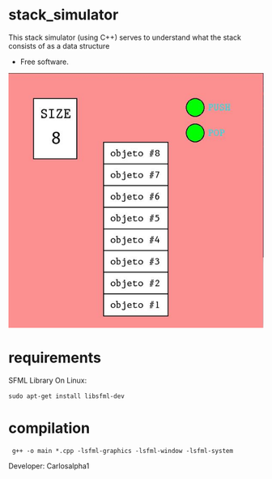 # stack_simulator
This stack simulator (using C++) serves to understand what the stack consists of as a data structure
- Free software.

![Alt text](https://raw.githubusercontent.com/Carlosalpha1/stack_simulator/master/images/capture.jpg?raw=true "STACK SIMULATOR")

# requirements
SFML Library
On Linux:
~~~
sudo apt-get install libsfml-dev
~~~

# compilation
~~~
 g++ -o main *.cpp -lsfml-graphics -lsfml-window -lsfml-system
~~~

Developer: Carlosalpha1

